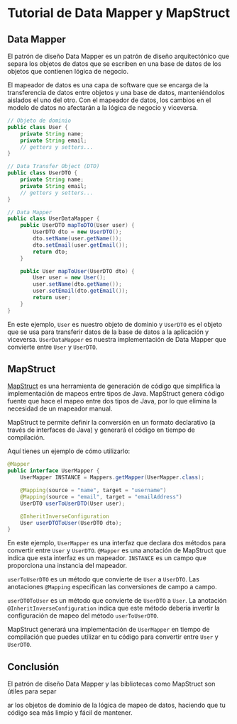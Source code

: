 # Tutorial de Data Mapper y MapStruct

## Data Mapper

El patrón de diseño Data Mapper es un patrón de diseño arquitectónico que separa los objetos de datos que se escriben en una base de datos de los objetos que contienen lógica de negocio.

El mapeador de datos es una capa de software que se encarga de la transferencia de datos entre objetos y una base de datos, manteniéndolos aislados el uno del otro. Con el mapeador de datos, los cambios en el modelo de datos no afectarán a la lógica de negocio y viceversa.

```java
// Objeto de dominio
public class User {
    private String name;
    private String email;
    // getters y setters...
}

// Data Transfer Object (DTO)
public class UserDTO {
    private String name;
    private String email;
    // getters y setters...
}

// Data Mapper
public class UserDataMapper {
    public UserDTO mapToDTO(User user) {
        UserDTO dto = new UserDTO();
        dto.setName(user.getName());
        dto.setEmail(user.getEmail());
        return dto;
    }

    public User mapToUser(UserDTO dto) {
        User user = new User();
        user.setName(dto.getName());
        user.setEmail(dto.getEmail());
        return user;
    }
}
```

En este ejemplo, `User` es nuestro objeto de dominio y `UserDTO` es el objeto que se usa para transferir datos de la base de datos a la aplicación y viceversa. `UserDataMapper` es nuestra implementación de Data Mapper que convierte entre `User` y `UserDTO`.

## MapStruct

[MapStruct](https://mapstruct.org/) es una herramienta de generación de código que simplifica la implementación de mapeos entre tipos de Java. MapStruct genera código fuente que hace el mapeo entre dos tipos de Java, por lo que elimina la necesidad de un mapeador manual.

MapStruct te permite definir la conversión en un formato declarativo (a través de interfaces de Java) y generará el código en tiempo de compilación.

Aquí tienes un ejemplo de cómo utilizarlo:

```java
@Mapper
public interface UserMapper {
    UserMapper INSTANCE = Mappers.getMapper(UserMapper.class);

    @Mapping(source = "name", target = "username")
    @Mapping(source = "email", target = "emailAddress")
    UserDTO userToUserDTO(User user);

    @InheritInverseConfiguration
    User userDTOToUser(UserDTO dto);
}
```

En este ejemplo, `UserMapper` es una interfaz que declara dos métodos para convertir entre `User` y `UserDTO`. `@Mapper` es una anotación de MapStruct que indica que esta interfaz es un mapeador. `INSTANCE` es un campo que proporciona una instancia del mapeador.

`userToUserDTO` es un método que convierte de `User` a `UserDTO`. Las anotaciones `@Mapping` especifican las conversiones de campo a campo.

`userDTOToUser` es un método que convierte de `UserDTO` a `User`. La anotación `@InheritInverseConfiguration` indica que este método debería invertir la configuración de mapeo del método `userToUserDTO`.

MapStruct generará una implementación de `UserMapper` en tiempo de compilación que puedes utilizar en tu código para convertir entre `User` y `UserDTO`.

## Conclusión

El patrón de diseño Data Mapper y las bibliotecas como MapStruct son útiles para separ

ar los objetos de dominio de la lógica de mapeo de datos, haciendo que tu código sea más limpio y fácil de mantener.
